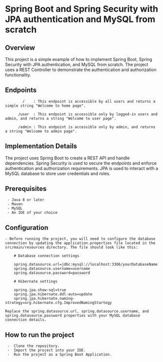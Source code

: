 #  Spring Boot and Spring Security with JPA authentication and MySQL from scratch 

    
   ## Overview
This project is a simple example of how to implement Spring Boot, Spring Security with JPA authentication, and MySQL from scratch. The project uses a REST Controller to demonstrate the authentication and authorization functionality.

  ## Endpoints
            /    : This endpoint is accessible by all users and returns a simple string "Welcome to home page".

          /user  : This endpoint is accessible only by logged-in users and admin, and returns a string "Welcome to user page".

          /admin : This endpoint is accessible only by admin, and returns a string "Welcome to admin page".

 ## Implementation Details
The project uses Spring Boot to create a REST API and handle dependencies. Spring Security is used to secure the endpoints and enforce authentication and authorization requirements. JPA is used to interact with a MySQL database to store user credentials and roles.

 ## Prerequisites
     - Java 8 or later
     - Maven
     - MySQL
     - An IDE of your choice

 ## Configuration
    - Before running the project, you will need to configure the database connection by updating the application.properties file located in the src/main/resources directory. The file should look like this:

        # Database connection settings
        
        spring.datasource.url=jdbc:mysql://localhost:3306/yourDatabaseName
        spring.datasource.username=username
        spring.datasource.password=password

        # Hibernate settings
        
        spring.jpa.show-sql=true
        spring.jpa.hibernate.ddl-auto=update
        spring.jpa.hibernate.naming-strategy=org.hibernate.cfg.ImprovedNamingStartegy
        
    Replace the spring.datasource.url, spring.datasource.username, and spring.datasource.password properties with your MySQL database connection details.


## How to run the project

     -  Clone the repository.
     -  Import the project into your IDE.
     -  Run the project as a Spring Boot Application.
  
